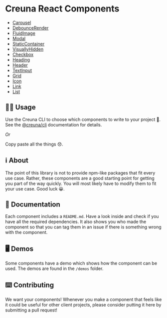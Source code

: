# Creuna React Components

- [Carousel](components/carousel/)
- [DebounceRender](components/debounce-render)
- [FluidImage](components/fluid-image/)
- [Modal](components/modal/)
- [StaticContainer](components/static-container/)
- [VisuallyHidden](components/visually-hidden/)
- [Checkbox](components/checkbox/)
- [Heading](components/heading/)
- [Header](components/header/)
- [TextInput](components/text-input/)
- [Grid](components/grid/)
- [Icon](components/icon/)
- [Link](components/link/)
- [List](components/list/)

## 👩‍💻 Usage

Use the Creuna CLI to choose which components to write to your project 🚀. See the [@creuna/cli](https://github.com/Creuna-Oslo/cli) documentation for details.

_Or_

Copy paste all the things 😞.

## ℹ️ About

The point of this library is not to provide npm-like packages that fit every use case. Rather, these components are a good starting point for getting you part of the way quickly. You will most likely have to modify them to fit your use case. Good luck 😀.

## 📕 Documentation

Each component includes a `README.md`. Have a look inside and check if you have all the required dependencies. It also shows you who made the component so that you can tag them in an issue if there is something wrong with the component.

## 🖥 Demos

Some components have a demo which shows how the component can be used. The demos are found in the `/demos` folder.

## ⌨️ Contributing

We want your components! Whenever you make a component that feels like it could be useful for other client projects, please consider putting it here by submitting a pull request!
